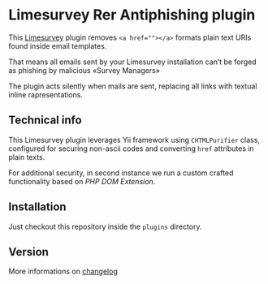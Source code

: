 # Limesurvey Rer Antiphishing plugin

This [Limesurvey](https://limesurvey.org) plugin removes `<a href=""></a>` formats plain text URIs found inside email templates.

That means all emails sent by your Limesurvey installation can’t be forged as phishing by malicious «Survey Managers»

The plugin acts silently when mails are sent, replacing all links with textual inline rapresentations. 

## Technical info

This Limesurvey plugin leverages Yii framework using `CHTMLPurifier` class, configured for securing non-ascii codes and converting `href` attributes in plain texts.

For additional security, in second instance we run a custom crafted functionality based on *PHP DOM Extension*.

## Installation

Just checkout this repository inside the `plugins` directory.

## Version

More informations on [changelog](CHANGELOG)